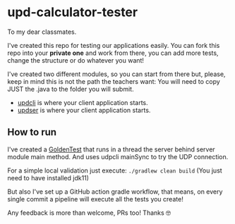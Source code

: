 # upd-calculator-tester
To my dear classmates.

I've created this repo for testing our applications easily.
You can fork this repo into your **private one** and work from there, you can add more tests, change the structure or do whatever you want!

I've created two different modules, so you can start from there but, please, keep in mind this is not the path the teachers want: You will need to copy JUST the .java to the folder you will submit.

- [updcli](client/src/main/java/udpcli.java) is where your client application starts.
- [updser](server/src/main/java/udpser.java) is where your client application starts.

## How to run

I've created a [GoldenTest](src/test/java/GoldenTest.java) that runs in a thread the server behind server module main method.
And uses udpcli mainSync to try the UDP connection.

For a simple local validation just execute:
```./gradlew clean build```
(You just need to have installed jdk11)

But also I've set up a GitHub action gradle workflow, that means, on every single commit a pipeline will execute all the tests you create!


Any feedback is more than welcome, PRs too!
Thanks 🤓
